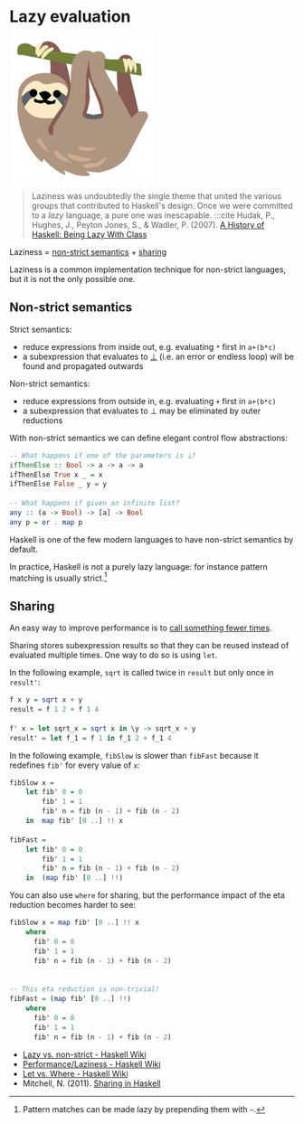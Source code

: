 # Lazy evaluation

<img class="header-logo" src="./static/sloth.svg"/>

> Laziness was undoubtedly the single theme that united the various groups that contributed to Haskell's design.
> Once we were committed to a *lazy* language, a pure one was inescapable.
> :::cite
> Hudak, P., Hughes, J., Peyton Jones, S., & Wadler, P. (2007). [A History of Haskell: Being Lazy With Class][ahoh]

[ahoh]: https://www.microsoft.com/en-us/research/wp-content/uploads/2016/07/history.pdf

Laziness = [non-strict semantics](#non-strict-semantics) + [sharing](#sharing)

Laziness is a common implementation technique for non-strict languages, but it is not the only possible one.

## Non-strict semantics

Strict semantics:
 - reduce expressions from inside out, e.g. evaluating `*` first in `a+(b*c)`
 - a subexpression that evaluates to [⊥] (i.e. an error or endless loop) will be found and propagated outwards

Non-strict semantics:
 - reduce expressions from outside in, e.g. evaluating `+` first in `a+(b*c)`
 - a subexpression that evaluates to ⊥ may be eliminated by outer reductions

With non-strict semantics we can define elegant control flow abstractions:
```haskell
-- What happens if one of the parameters is ⊥?
ifThenElse :: Bool -> a -> a -> a
ifThenElse True x _ = x
ifThenElse False _ y = y

-- What happens if given an infinite list?
any :: (a -> Bool) -> [a] -> Bool
any p = or . map p
```

Haskell is one of the few modern languages to have non-strict semantics by default.

In practice, Haskell is not a purely lazy language: for instance pattern matching is usually strict.[^1]

## Sharing

An easy way to improve performance is to [call something fewer times](http://neilmitchell.blogspot.com/2010/01/optimising-hlint.html).

Sharing stores subexpression results so that they can be reused instead of evaluated multiple times.
One way to do so is using `let`.

In the following example, `sqrt` is called twice in `result` but only once in `result'`:

```haskell
f x y = sqrt x + y
result = f 1 2 + f 1 4

f' x = let sqrt_x = sqrt x in \y -> sqrt_x + y
result' = let f_1 = f 1 in f_1 2 + f_1 4
```

In the following example, `fibSlow` is slower than `fibFast` because it redefines `fib'` for every value of `x`:

```haskell
fibSlow x =
    let fib' 0 = 0
        fib' 1 = 1
        fib' n = fib (n - 1) + fib (n - 2)
    in  map fib' [0 ..] !! x

fibFast =
    let fib' 0 = 0
        fib' 1 = 1
        fib' n = fib (n - 1) + fib (n - 2)
    in  (map fib' [0 ..] !!)
```

You can also use `where` for sharing, but the performance impact of the eta reduction becomes harder to see:

```haskell
fibSlow x = map fib' [0 ..] !! x
    where
      fib' 0 = 0
      fib' 1 = 1
      fib' n = fib (n - 1) + fib (n - 2)


-- This eta reduction is non-trivial!
fibFast = (map fib' [0 ..] !!)
    where
      fib' 0 = 0
      fib' 1 = 1
      fib' n = fib (n - 1) + fib (n - 2)
```

- [Lazy vs. non-strict - Haskell Wiki](https://wiki.haskell.org/Lazy_vs._non-strict)
- [Performance/Laziness - Haskell Wiki](https://wiki.haskell.org/Performance/Laziness)
- [Let vs. Where - Haskell Wiki](https://wiki.haskell.org/Let_vs._Where)
- Mitchell, N. (2011). [Sharing in Haskell](http://neilmitchell.blogspot.com/2011/09/sharing-in-haskell.html)

[History of Haskell]: https://www.microsoft.com/en-us/research/wp-content/uploads/2016/07/history.pdf
[non-strict]: https://wiki.haskell.org/Non-strict_semantics
[lazy]: https://wiki.haskell.org/Lazy_evaluation
[⊥]: https://wiki.haskell.org/Bottom

[^1]: Pattern matches can be made lazy by prepending them with `~`.
